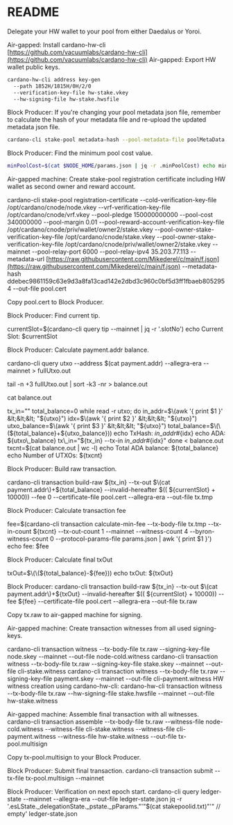 # README

Delegate your HW wallet to your pool from either Daedalus or Yoroi.

Air-gapped: Install cardano-hw-cli [https://github.com/vacuumlabs/cardano-hw-cli](https://github.com/vacuumlabs/cardano-hw-cli) Air-gapped: Export HW wallet public keys.

```bash
cardano-hw-cli address key-gen
  --path 1852H/1815H/0H/2/0
  --verification-key-file hw-stake.vkey
  --hw-signing-file hw-stake.hwsfile
```

Block Producer: If you're changing your pool metadata json file, remember to calculate the hash of your metadata file and re-upload the updated metadata json file.

```bash
cardano-cli stake-pool metadata-hash --pool-metadata-file poolMetaData.json > poolMetaDataHash.txt
```

Block Producer: Find the minimum pool cost value.

```bash
minPoolCost=$(cat $NODE_HOME/params.json | jq -r .minPoolCost) echo minPoolCost: ${minPoolCost}
```



Air-gapped machine: Create stake-pool registration certificate including HW wallet as second owner and reward account.

cardano-cli stake-pool registration-certificate  --cold-verification-key-file /opt/cardano/cnode/node.vkey  --vrf-verification-key-file /opt/cardano/cnode/vrf.vkey  --pool-pledge 150000000000  --pool-cost 340000000  --pool-margin 0.01  --pool-reward-account-verification-key-file /opt/cardano/cnode/priv/wallet/owner2/stake.vkey  --pool-owner-stake-verification-key-file /opt/cardano/cnode/stake.vkey  --pool-owner-stake-verification-key-file /opt/cardano/cnode/priv/wallet/owner2/stake.vkey  --mainnet  --pool-relay-port 6000  --pool-relay-ipv4 35.203.77.113  --metadata-url [https://raw.githubusercontent.com/Mikederel/c/main/f.json](https://raw.githubusercontent.com/Mikederel/c/main/f.json)  --metadata-hash ddebec9861159c63e9d3a8fa13cad142e2dbd3c960c0bf5d3ff1fbaeb8052954  --out-file pool.cert

Copy pool.cert to Block Producer.

Block Producer: Find current tip.

currentSlot=$\(cardano-cli query tip --mainnet \| jq -r '.slotNo'\) echo Current Slot: $currentSlot

Block Producer: Calculate payment.addr balance.

cardano-cli query utxo  --address $\(cat payment.addr\)  --allegra-era  --mainnet &gt; fullUtxo.out

tail -n +3 fullUtxo.out \| sort -k3 -nr &gt; balance.out

cat balance.out

tx\_in="" total\_balance=0 while read -r utxo; do in\_addr=$\(awk '{ print $1 }' &lt;&lt;&lt; "${utxo}"\) idx=$\(awk '{ print $2 }' &lt;&lt;&lt; "${utxo}"\) utxo\_balance=$\(awk '{ print $3 }' &lt;&lt;&lt; "${utxo}"\) total\_balance=$\(\(${total\_balance}+${utxo\_balance}\)\) echo TxHash: ${in\_addr}\#${idx} echo ADA: ${utxo\_balance} tx\_in="${tx\_in} --tx-in ${in\_addr}\#${idx}" done &lt; balance.out txcnt=$\(cat balance.out \| wc -l\) echo Total ADA balance: ${total\_balance} echo Number of UTXOs: ${txcnt}

Block Producer: Build raw transaction.

cardano-cli transaction build-raw  ${tx\_in}  --tx-out $\(cat payment.addr\)+${total\_balance}  --invalid-hereafter $\(\( ${currentSlot} + 10000\)\)  --fee 0  --certificate-file pool.cert  --allegra-era  --out-file tx.tmp

Block Producer: Calculate transaction fee

fee=$\(cardano-cli transaction calculate-min-fee  --tx-body-file tx.tmp  --tx-in-count ${txcnt}  --tx-out-count 1  --mainnet  --witness-count 4  --byron-witness-count 0  --protocol-params-file params.json \| awk '{ print $1 }'\) echo fee: $fee

Block Producer: Calculate final txOut

txOut=$\(\(${total\_balance}-${fee}\)\) echo txOut: ${txOut}

Block Producer: cardano-cli transaction build-raw  ${tx\_in}  --tx-out $\(cat payment.addr\)+${txOut}  --invalid-hereafter $\(\( ${currentSlot} + 10000\)\)  --fee ${fee}  --certificate-file pool.cert  --allegra-era  --out-file tx.raw

Copy tx.raw to air-gapped machine for signing.

Air-gapped machine: Create transaction witnesses from all used signing-keys.

cardano-cli transaction witness --tx-body-file tx.raw --signing-key-file node.skey --mainnet --out-file node-cold.witness cardano-cli transaction witness --tx-body-file tx.raw --signing-key-file stake.skey --mainnet --out-file cli-stake.witness cardano-cli transaction witness --tx-body-file tx.raw --signing-key-file payment.skey --mainnet --out-file cli-payment.witness HW witness creation using cardano-hw-cli: cardano-hw-cli transaction witness --tx-body-file tx.raw --hw-signing-file stake.hwsfile --mainnet --out-file hw-stake.witness

Air-gapped machine: Assemble final transaction with all witnesses. cardano-cli transaction assemble --tx-body-file tx.raw --witness-file node-cold.witness --witness-file cli-stake.witness --witness-file cli-payment.witness --witness-file hw-stake.witness --out-file tx-pool.multisign

Copy tx-pool.multisign to your Block Producer.

Block Producer: Submit final transaction. cardano-cli transaction submit --tx-file tx-pool.multisign --mainnet

Block Producer: Verification on next epoch start. cardano-cli query ledger-state --mainnet --allegra-era --out-file ledger-state.json jq -r '.esLState.\_delegationState.\_pstate.\_pParams."'"$\(cat stakepoolid.txt\)"'" // empty' ledger-state.json

